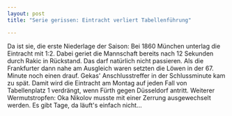 ```yaml
---
layout: post
title: "Serie gerissen: Eintracht verliert Tabellenführung"

---
```


Da ist sie, die erste Niederlage der Saison: Bei 1860 München unterlag die Eintracht mit 1:2. Dabei geriet die Mannschaft bereits nach 12 Sekunden durch Rakic in Rückstand. Das darf natürlich nicht passieren. Als die Frankfurter dann nahe am Ausgleich waren setzten die Löwen in der 67. Minute noch einen drauf. Gekas' Anschlusstreffer in der Schlussminute kam zu spät. Damit wird die Eintracht am Montag auf jeden Fall von Tabellenplatz 1 verdrängt, wenn Fürth gegen Düsseldorf antritt. Weiterer Wermutstropfen: Oka Nikolov musste mit einer Zerrung ausgewechselt werden. Es gibt Tage, da läuft's einfach nicht...


